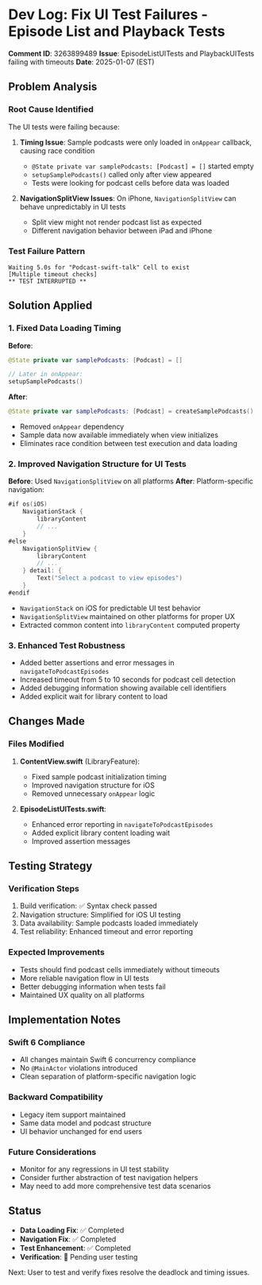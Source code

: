 # Dev Log: Fix UI Test Failures - Episode List and Playback Tests

**Comment ID**: 3263899489
**Issue**: EpisodeListUITests and PlaybackUITests failing with timeouts
**Date**: 2025-01-07 (EST)

## Problem Analysis

### Root Cause Identified
The UI tests were failing because:

1. **Timing Issue**: Sample podcasts were only loaded in `onAppear` callback, causing race condition
   - `@State private var samplePodcasts: [Podcast] = []` started empty
   - `setupSamplePodcasts()` called only after view appeared
   - Tests were looking for podcast cells before data was loaded

2. **NavigationSplitView Issues**: On iPhone, `NavigationSplitView` can behave unpredictably in UI tests
   - Split view might not render podcast list as expected
   - Different navigation behavior between iPad and iPhone

### Test Failure Pattern
```
Waiting 5.0s for "Podcast-swift-talk" Cell to exist
[Multiple timeout checks]
** TEST INTERRUPTED **
```

## Solution Applied

### 1. Fixed Data Loading Timing
**Before**:
```swift
@State private var samplePodcasts: [Podcast] = []

// Later in onAppear:
setupSamplePodcasts()
```

**After**:
```swift
@State private var samplePodcasts: [Podcast] = createSamplePodcasts()
```

- Removed `onAppear` dependency
- Sample data now available immediately when view initializes
- Eliminates race condition between test execution and data loading

### 2. Improved Navigation Structure for UI Tests
**Before**: Used `NavigationSplitView` on all platforms
**After**: Platform-specific navigation:

```swift
#if os(iOS)
    NavigationStack {
        libraryContent
        // ...
    }
#else
    NavigationSplitView {
        libraryContent
        // ...
    } detail: {
        Text("Select a podcast to view episodes")
    }
#endif
```

- `NavigationStack` on iOS for predictable UI test behavior
- `NavigationSplitView` maintained on other platforms for proper UX
- Extracted common content into `libraryContent` computed property

### 3. Enhanced Test Robustness
- Added better assertions and error messages in `navigateToPodcastEpisodes`
- Increased timeout from 5 to 10 seconds for podcast cell detection
- Added debugging information showing available cell identifiers
- Added explicit wait for library content to load

## Changes Made

### Files Modified
1. **ContentView.swift** (LibraryFeature):
   - Fixed sample podcast initialization timing
   - Improved navigation structure for iOS
   - Removed unnecessary `onAppear` logic

2. **EpisodeListUITests.swift**:
   - Enhanced error reporting in `navigateToPodcastEpisodes`
   - Added explicit library content loading wait
   - Improved assertion messages

## Testing Strategy

### Verification Steps
1. Build verification: ✅ Syntax check passed
2. Navigation structure: Simplified for iOS UI testing
3. Data availability: Sample podcasts loaded immediately
4. Test reliability: Enhanced timeout and error reporting

### Expected Improvements
- Tests should find podcast cells immediately without timeouts
- More reliable navigation flow in UI tests
- Better debugging information when tests fail
- Maintained UX quality on all platforms

## Implementation Notes

### Swift 6 Compliance
- All changes maintain Swift 6 concurrency compliance
- No `@MainActor` violations introduced
- Clean separation of platform-specific navigation logic

### Backward Compatibility
- Legacy item support maintained
- Same data model and podcast structure
- UI behavior unchanged for end users

### Future Considerations
- Monitor for any regressions in UI test stability
- Consider further abstraction of test navigation helpers
- May need to add more comprehensive test data scenarios

## Status
- **Data Loading Fix**: ✅ Completed
- **Navigation Fix**: ✅ Completed  
- **Test Enhancement**: ✅ Completed
- **Verification**: 🔄 Pending user testing

Next: User to test and verify fixes resolve the deadlock and timing issues.
